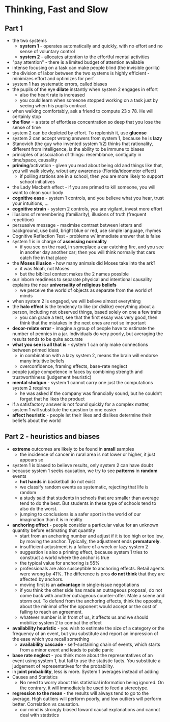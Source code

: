 # Thinking, Fast and Slow

## Part 1

* the two systems
	* **system 1** - operates automatically and quickly, with no effort and no sense of voluntary control
	* **system 2** - allocates attention to the effortful mental activities
* "pay attention" - there is a limited budget of attention available
* intense focusing on a task can make people blind (the invisible gorilla)
* the division of labor between the two systems is highly efficient - minimizes effort and optimizes for perf
* system 1 has systematic errors, called biases
* the pupils of the eye **dilate** instantly when system 2 engages in effort
	* also the heart rate is increased
	* you could learn when someone stopped working on a task just by seeing when his pupils contract
* when walking comfortably, ask a friend to compute 23 x 78. He will certainly stop
* **the flow** = a state of effortless concentration so deep that you lose the sense of time
* system 2 can be depleted by effort. To replenish it, use **glucose**
* system 2 can accept wrong answers from system 1, because he is **lazy**
* Stanovich (the guy who invented system 1/2) thinks that rationality, different from intelligence, is  the ability to be immune to biases
* principles of association of things: resemblance, contiguity in time/space, causality
* **priming**/activation - given you read about being old and things like that, you will walk slowly, w/out any awareness (Florida/ideomotor effect)
	* if polling stations are in a school, then you are more likely to support school initiatives
* the Lady Macbeth effect - if you are primed to kill someone, you will want to clean your body
* **cognitive ease** - system 1 controls, and you believe what you hear, trust your intuitions, …
* **cognitive strain** - system 2 controls, you are vigilant, invest more effort
* illusions of remembering (familiarity), illusions of truth (frequent repetition)
* persuasive message - maximise contrast between letters and background, use bold, bright blue or red, use simple language, rhymes
* Cognitive Reflection Test - problems w/ immediate answer that is false
* system 1 is in charge of **assessing normality**
	* if you see on the road, in someplace a car catching fire, and you see in another day another car; then you will think normally that cars catch fire in that place
* the **Moses illusion** - how many animals did Moses take into the ark?
	* it was Noah, not Moses
	* but the biblical context makes the 2 names possible
* our inborn readiness to separate physical and intentional causality explains the near **universality of religious beliefs**
	* we perceive the world of objects as separate from the world of minds
* when system 2 is engaged, we will believe almost everything
* the **halo effect** is the tendency to like (or dislike) everything about a person, including not observed things, based solely on one a few traits
	* you can grade a test, see that the first essay was very good, then think that the mistakes in the next ones are not so important
* **decor-relate error** - imagine a group of people have to estimate the number of pennies in a jar. Individuals do very poorly, but averaging the results tends to be quite accurate
* **what you see is all that is** - system 1 can only make connections between primed ideas
	* in combination with a lazy system 2, means the brain will endorse many intuitive beliefs
	* overconfidence, framing effects, base-rate neglect
* people judge competence in faces by combining strength and trustworthiness (judgement heuristic)
* **mental shotgun** - system 1 cannot carry one just the computations system 2 requires
	* he was asked if the company was financially sound, but he couldn’t forget that he likes the product
* if a satisfactory answer is not found quickly for a complex matter, system 1 will substitute the question to one easier
* **affect heuristic** - people let their likes and dislikes determine their beliefs about the world

## Part 2 - heuristics and biases

* **extreme** outcomes are likely to be found in **small** samples
	* the incidence of cancer in rural area is not lower or higher, it just appears so
* system 1 is biased to believe results, only system 2 can have doubt
* because system 1 seeks causation, we try to see **patterns** in **random** events
	* **hot hands** in basketball do not exist
	* we classify random events as systematic, rejecting that life is random
	* a study said that students in schools that are smaller than average tend to do the best. But students in these type of schools tend to also do the worst.
	* jumping to conclusions is a safer sport in the world of our imagination than it is in reality
* **anchoring effect** - people consider a particular value for an unknown quantity before estimating that quantity
	* start from an anchoring number and adjust if it is too high or too low, by moving the anchor. Typically, the adjustment ends **prematurely**. 
	* insufficient adjustment is a failure of a week or lazy system 2
	* suggestion is also a priming effect, because system 1 tries to construct a world where the anchor is true
	* the typical value for anchoring is 55%
	* professionals are also susceptible to anchoring effects. Retail agents were wrong by 41%. The difference is pros **do not think** that they are affected by anchors.
	* moving first is an **advantage** in single-issue negotiations
	* if you think the other side has made an outrageous proposal, do not come back with another outrageous counter-offer. Male a scene and storm out. To defend from the anchoring effects, think the opposite, about the minimal offer the opponent would accept or the cost of failing to reach an agreement.
	* whatever number is in front of us, it affects us and we should mobilize system 2 to combat the effect
* **availability heuristic** - you wish to estimate the size of a category or the frequency of an event, but you substitute and report an impression of the ease which you recall something
	* **availability cascade** - self-sustaining chain of events, which starts from a minor event and leads to public panic
* **base rate neglect** - you think more about the representatives of an event using system 1, but fail to use the statistic facts. You substitute a judgement of representatives for the probability.
* in **joint probability**, less is more. System 1 averages instead of adding
* Causes and Statistics
  * No need to worry about this statistical information being ignored. On the contrary, it will immediately be used to feed a stereotype.
* **regression to the mean** - the results will always tend to go to the average. High outliers will perform poorly, and low outliers will perform better. Correlation vs causation.
	* our mind is strongly biased toward causal explanations and cannot deal with statistics

